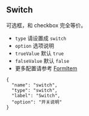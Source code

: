 ## Switch

可选框，和 checkbox 完全等价。

-   `type` 请设置成 `switch`
-   `option` 选项说明
-   `trueValue` 默认 `true`
-   `falseValue` 默认 `false`
-   更多配置请参考 [FormItem](./FormItem.md)

```schema:height="200" scope="form-item"
{
  "name": "switch",
  "type": "switch",
  "label": "Switch",
  "option": "开关说明"
}
```
